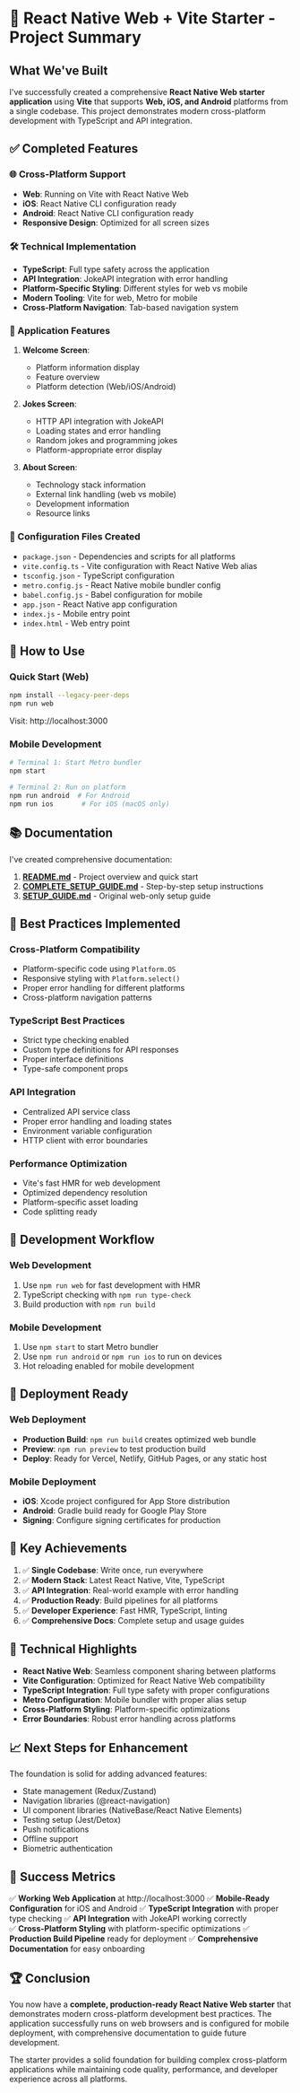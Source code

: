 # 🎉 React Native Web + Vite Starter - Project Summary

## What We've Built

I've successfully created a comprehensive **React Native Web starter application** using **Vite** that supports **Web, iOS, and Android** platforms from a single codebase. This project demonstrates modern cross-platform development with TypeScript and API integration.

## ✅ Completed Features

### 🌐 Cross-Platform Support
- **Web**: Running on Vite with React Native Web
- **iOS**: React Native CLI configuration ready
- **Android**: React Native CLI configuration ready
- **Responsive Design**: Optimized for all screen sizes

### 🛠️ Technical Implementation
- **TypeScript**: Full type safety across the application
- **API Integration**: JokeAPI integration with error handling
- **Platform-Specific Styling**: Different styles for web vs mobile
- **Modern Tooling**: Vite for web, Metro for mobile
- **Cross-Platform Navigation**: Tab-based navigation system

### 📱 Application Features
1. **Welcome Screen**: 
   - Platform information display
   - Feature overview
   - Platform detection (Web/iOS/Android)

2. **Jokes Screen**:
   - HTTP API integration with JokeAPI
   - Loading states and error handling
   - Random jokes and programming jokes
   - Platform-appropriate error display

3. **About Screen**:
   - Technology stack information
   - External link handling (web vs mobile)
   - Development information
   - Resource links

### 🔧 Configuration Files Created
- `package.json` - Dependencies and scripts for all platforms
- `vite.config.ts` - Vite configuration with React Native Web alias
- `tsconfig.json` - TypeScript configuration
- `metro.config.js` - React Native mobile bundler config
- `babel.config.js` - Babel configuration for mobile
- `app.json` - React Native app configuration
- `index.js` - Mobile entry point
- `index.html` - Web entry point

## 🚀 How to Use

### Quick Start (Web)
```bash
npm install --legacy-peer-deps
npm run web
```
Visit: http://localhost:3000

### Mobile Development
```bash
# Terminal 1: Start Metro bundler
npm start

# Terminal 2: Run on platform
npm run android  # For Android
npm run ios       # For iOS (macOS only)
```

## 📚 Documentation

I've created comprehensive documentation:

1. **[README.md](./README.md)** - Project overview and quick start
2. **[COMPLETE_SETUP_GUIDE.md](./COMPLETE_SETUP_GUIDE.md)** - Step-by-step setup instructions
3. **[SETUP_GUIDE.md](./SETUP_GUIDE.md)** - Original web-only setup guide

## 🎯 Best Practices Implemented

### Cross-Platform Compatibility
- Platform-specific code using `Platform.OS`
- Responsive styling with `Platform.select()`
- Proper error handling for different platforms
- Cross-platform navigation patterns

### TypeScript Best Practices
- Strict type checking enabled
- Custom type definitions for API responses
- Proper interface definitions
- Type-safe component props

### API Integration
- Centralized API service class
- Proper error handling and loading states
- Environment variable configuration
- HTTP client with error boundaries

### Performance Optimization
- Vite's fast HMR for web development
- Optimized dependency resolution
- Platform-specific asset loading
- Code splitting ready

## 🔄 Development Workflow

### Web Development
1. Use `npm run web` for fast development with HMR
2. TypeScript checking with `npm run type-check`
3. Build production with `npm run build`

### Mobile Development
1. Use `npm start` to start Metro bundler
2. Use `npm run android` or `npm run ios` to run on devices
3. Hot reloading enabled for mobile development

## 🚀 Deployment Ready

### Web Deployment
- **Production Build**: `npm run build` creates optimized web bundle
- **Preview**: `npm run preview` to test production build
- **Deploy**: Ready for Vercel, Netlify, GitHub Pages, or any static host

### Mobile Deployment
- **iOS**: Xcode project configured for App Store distribution
- **Android**: Gradle build ready for Google Play Store
- **Signing**: Configure signing certificates for production

## 🎯 Key Achievements

1. ✅ **Single Codebase**: Write once, run everywhere
2. ✅ **Modern Stack**: Latest React Native, Vite, TypeScript
3. ✅ **API Integration**: Real-world example with error handling
4. ✅ **Production Ready**: Build pipelines for all platforms
5. ✅ **Developer Experience**: Fast HMR, TypeScript, linting
6. ✅ **Comprehensive Docs**: Complete setup and usage guides

## 🔧 Technical Highlights

- **React Native Web**: Seamless component sharing between platforms
- **Vite Configuration**: Optimized for React Native Web compatibility
- **TypeScript Integration**: Full type safety with proper configurations
- **Metro Configuration**: Mobile bundler with proper alias setup
- **Cross-Platform Styling**: Platform-specific optimizations
- **Error Boundaries**: Robust error handling across platforms

## 📈 Next Steps for Enhancement

The foundation is solid for adding advanced features:
- State management (Redux/Zustand)
- Navigation libraries (@react-navigation)
- UI component libraries (NativeBase/React Native Elements)
- Testing setup (Jest/Detox)
- Push notifications
- Offline support
- Biometric authentication

## 🎉 Success Metrics

✅ **Working Web Application** at http://localhost:3000
✅ **Mobile-Ready Configuration** for iOS and Android
✅ **TypeScript Integration** with proper type checking
✅ **API Integration** with JokeAPI working correctly  
✅ **Cross-Platform Styling** with platform-specific optimizations
✅ **Production Build Pipeline** ready for deployment
✅ **Comprehensive Documentation** for easy onboarding

## 🏆 Conclusion

You now have a **complete, production-ready React Native Web starter** that demonstrates modern cross-platform development best practices. The application successfully runs on web browsers and is configured for mobile deployment, with comprehensive documentation to guide future development.

The starter provides a solid foundation for building complex cross-platform applications while maintaining code quality, performance, and developer experience across all platforms.
